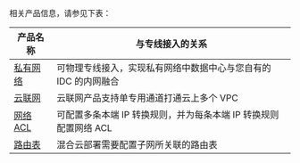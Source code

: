 相关产品信息，请参见下表：

| 产品名称 | 与专线接入的关系 |
|---------|---------|
| [私有网络](https://cloud.tencent.com/document/product/215) | 可物理专线接入，实现私有网络中数据中心与您自有的 IDC 的内网融合 |
| [云联网](https://cloud.tencent.com/document/product/877) |  云联网产品支持单专用通道打通云上多个 VPC |
| [网络 ACL](https://cloud.tencent.com/document/product/215/5132) | 可配置多条本端 IP 转换规则，并为每条本端 IP 转换规则配置网络 ACL |
| [路由表](https://cloud.tencent.com/document/product/215/4954) | 混合云部署需要配置子网所关联的路由表 |



